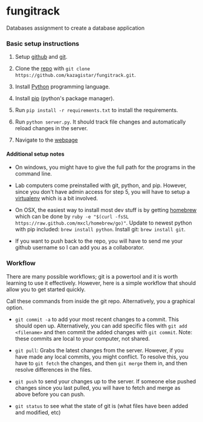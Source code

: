 fungitrack
==========

Databases assignment to create a database application


### Basic setup instructions ###

1. Setup [github](https://github.com/) and [git](https://help.github.com/articles/set-up-git).

2. Clone the [repo](https://github.com/kazagistar/fungitrack) with `git clone https://github.com/kazagistar/fungitrack.git`.

3. Install [Python](http://www.python.org/getit/) programming language.

4. Install [pip](http://www.pip-installer.org/en/latest/installing.html) (python's package manager).

5. Run `pip install -r requirements.txt` to install the requirements.

6. Run `python server.py`. It should track file changes and automatically reload changes in the server.

7. Navigate to the [webpage](http://localhost:5000)


#### Additional setup notes ####

- On windows, you might have to give the full path for the programs in the command line.

- Lab computers come preinstalled with git, python, and pip. However, since you don't have admin access for step 5, you will have to setup a [virtualenv](https://pypi.python.org/pypi/virtualenv) which is a bit involved.

- On OSX, the easiest way to install most dev stuff is by getting [homebrew](http://brew.sh/) which can be done by `ruby -e "$(curl -fsSL https://raw.github.com/mxcl/homebrew/go)"`. Update to newest python with pip included: `brew install python`. Install git: `brew install git`.

- If you want to push back to the repo, you will have to send me your github username so I can add you as a collaborator.


### Workflow ###

There are many possible workflows; git is a powertool and it is worth learning to use it effectively. However, here is a simple workflow that should allow you to get started quickly. 

Call these commands from inside the git repo. Alternatively, you a graphical option.

- `git commit -a` to add your most recent changes to a commit. This should open up. Alternatively, you can add specific files with `git add <filename>` and then commit the added changes with `git commit`. Note: these commits are local to your computer, not shared.

- `git pull`: Grabs the latest changes from the server. However, if you have made any local commits, you might conflict. To resolve this, you have to `git fetch` the changes, and then `git merge` them in, and then resolve differences in the files.

- `git push` to send your changes up to the server. If someone else pushed changes since you last pulled, you will have to fetch and merge as above before you can push.

- `git status` to see what the state of git is (what files have been added and modified, etc)